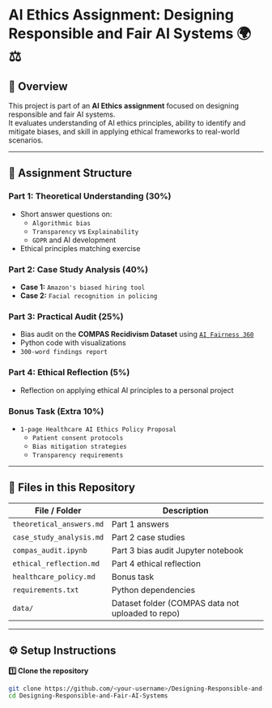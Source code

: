 # AI Ethics Assignment: Designing Responsible and Fair AI Systems 🌍⚖️

## 📌 Overview
This project is part of an **AI Ethics assignment** focused on designing responsible and fair AI systems.  
It evaluates understanding of AI ethics principles, ability to identify and mitigate biases, and skill in applying ethical frameworks to real-world scenarios.

---

## 📂 Assignment Structure

### **Part 1: Theoretical Understanding (30%)**
- Short answer questions on:
  - `Algorithmic bias`
  - `Transparency` vs `Explainability`
  - `GDPR` and AI development
- Ethical principles matching exercise

### **Part 2: Case Study Analysis (40%)**
- **Case 1:** `Amazon's biased hiring tool`
- **Case 2:** `Facial recognition in policing`

### **Part 3: Practical Audit (25%)**
- Bias audit on the **COMPAS Recidivism Dataset** using [`AI Fairness 360`](https://github.com/Trusted-AI/AIF360.git)
- Python code with visualizations
- `300-word findings report`

### **Part 4: Ethical Reflection (5%)**
- Reflection on applying ethical AI principles to a personal project

### **Bonus Task (Extra 10%)**
- `1-page Healthcare AI Ethics Policy Proposal`
  - `Patient consent protocols`
  - `Bias mitigation strategies`
  - `Transparency requirements`

---

## 📁 Files in this Repository

| File / Folder                  | Description |
|---------------------------------|-------------|
| `theoretical_answers.md`        | Part 1 answers |
| `case_study_analysis.md`        | Part 2 case studies |
| `compas_audit.ipynb`            | Part 3 bias audit Jupyter notebook |
| `ethical_reflection.md`         | Part 4 ethical reflection |
| `healthcare_policy.md`          | Bonus task |
| `requirements.txt`              | Python dependencies |
| `data/`                         | Dataset folder (COMPAS data not uploaded to repo) |

---

## ⚙️ Setup Instructions

**1️⃣ Clone the repository**
```bash
git clone https://github.com/<your-username>/Designing-Responsible-and-Fair-AI-Systems.git
cd Designing-Responsible-and-Fair-AI-Systems
